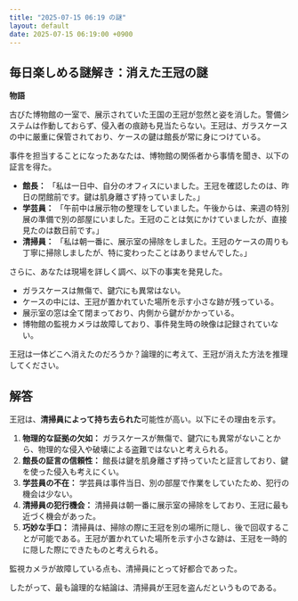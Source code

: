 ```yaml
---
title: "2025-07-15 06:19 の謎"
layout: default
date: 2025-07-15 06:19:00 +0900
---
```

## 毎日楽しめる謎解き：消えた王冠の謎

**物語**

古びた博物館の一室で、展示されていた王国の王冠が忽然と姿を消した。警備システムは作動しておらず、侵入者の痕跡も見当たらない。王冠は、ガラスケースの中に厳重に保管されており、ケースの鍵は館長が常に身につけている。

事件を担当することになったあなたは、博物館の関係者から事情を聞き、以下の証言を得た。

*   **館長：** 「私は一日中、自分のオフィスにいました。王冠を確認したのは、昨日の閉館前です。鍵は肌身離さず持っていました。」
*   **学芸員：** 「午前中は展示物の整理をしていました。午後からは、来週の特別展の準備で別の部屋にいました。王冠のことは気にかけていましたが、直接見たのは数日前です。」
*   **清掃員：** 「私は朝一番に、展示室の掃除をしました。王冠のケースの周りも丁寧に掃除しましたが、特に変わったことはありませんでした。」

さらに、あなたは現場を詳しく調べ、以下の事実を発見した。

*   ガラスケースは無傷で、鍵穴にも異常はない。
*   ケースの中には、王冠が置かれていた場所を示す小さな跡が残っている。
*   展示室の窓は全て閉まっており、内側から鍵がかかっている。
*   博物館の監視カメラは故障しており、事件発生時の映像は記録されていない。

王冠は一体どこへ消えたのだろうか？論理的に考えて、王冠が消えた方法を推理してください。

## 解答

王冠は、**清掃員によって持ち去られた**可能性が高い。以下にその理由を示す。

1.  **物理的な証拠の欠如：** ガラスケースが無傷で、鍵穴にも異常がないことから、物理的な侵入や破壊による盗難ではないと考えられる。
2.  **館長の証言の信頼性：** 館長は鍵を肌身離さず持っていたと証言しており、鍵を使った侵入も考えにくい。
3.  **学芸員の不在：** 学芸員は事件当日、別の部屋で作業をしていたため、犯行の機会は少ない。
4.  **清掃員の犯行機会：** 清掃員は朝一番に展示室の掃除をしており、王冠に最も近づく機会があった。
5.  **巧妙な手口：** 清掃員は、掃除の際に王冠を別の場所に隠し、後で回収することが可能である。王冠が置かれていた場所を示す小さな跡は、王冠を一時的に隠した際にできたものと考えられる。

監視カメラが故障している点も、清掃員にとって好都合であった。

したがって、最も論理的な結論は、清掃員が王冠を盗んだというものである。
